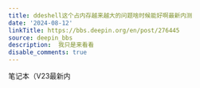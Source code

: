 ```yaml
---
title: ddeshell这个占内存越来越大的问题啥时候能好啊最新内测
date: '2024-08-12'
linkTitle: https://bbs.deepin.org/en/post/276445
source: deepin_bbs
description:  我只是来看看 
disable_comments: true
---
```

笔记本（V23最新内
